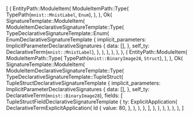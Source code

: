[
    (
        EntityPath::ModuleItem(
            ModuleItemPath::Type(
                TypePath(`mnist::MnistLabel`, `Enum`),
            ),
        ),
        Ok(
            SignatureTemplate::ModuleItem(
                ModuleItemDeclarativeSignatureTemplate::Type(
                    TypeDeclarativeSignatureTemplate::Enum(
                        EnumDeclarativeSignatureTemplate {
                            implicit_parameters: ImplicitParameterDeclarativeSignatures {
                                data: [],
                            },
                            self_ty: DeclarativeTerm(`mnist::MnistLabel`),
                        },
                    ),
                ),
            ),
        ),
    ),
    (
        EntityPath::ModuleItem(
            ModuleItemPath::Type(
                TypePath(`mnist::BinaryImage28`, `Struct`),
            ),
        ),
        Ok(
            SignatureTemplate::ModuleItem(
                ModuleItemDeclarativeSignatureTemplate::Type(
                    TypeDeclarativeSignatureTemplate::TupleStruct(
                        TupleStructDeclarativeSignatureTemplate {
                            implicit_parameters: ImplicitParameterDeclarativeSignatures {
                                data: [],
                            },
                            self_ty: DeclarativeTerm(`mnist::BinaryImage28`),
                            fields: [
                                TupleStructFieldDeclarativeSignatureTemplate {
                                    ty: ExplicitApplication(
                                        DeclarativeTermExplicitApplication(
                                            Id {
                                                value: 80,
                                            },
                                        ),
                                    ),
                                },
                            ],
                        },
                    ),
                ),
            ),
        ),
    ),
]